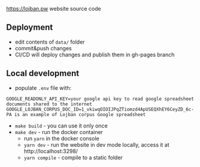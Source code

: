 https://lojban.pw website source code
## Deployment

* edit contents of `data/` folder
* commit&push changes
* CI/CD will deploy changes and publish them in gh-pages branch

## Local development
* populate `.env` file with:
```
GOOGLE_READONLY_API_KEY=your google api key to read google spreadsheet documents shared to the internet 
GOOGLE_LOJBAN_CORPUS_DOC_ID=1_vkiwqOIOIJPqZTiomzd4ApUSEQXhEY6CeyZD_6c-PA is an example of Lojban corpus Google spreadsheet
```
* `make build` - you can use it only once
* `make dev` - run the docker container
	* run `yarn` in the docker console
	* `yarn dev` - run the website in dev mode locally, access it at http://localhost:3298/
	* `yarn compile` - compile to a static folder
